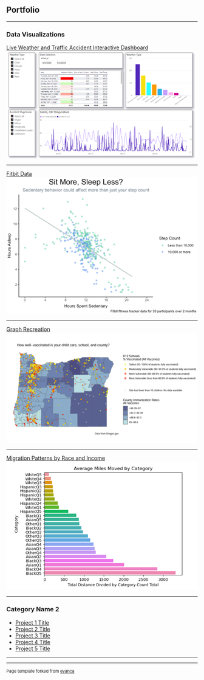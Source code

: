 ## Portfolio

---

### Data Visualizations

[Live Weather and Traffic Accident Interactive Dashboard](/pdf/Data_Engineering_Final_Project.pdf)
<img src="images/PowerBI Dashboard.png?raw=true"/>

---
[Fitbit Data](/pdf/FitBit_Presentation.pdf)
<img src="images/Sedentary Activity and Sleep.jpg?raw=true"/>

---
[Graph Recreation](/Graph_recreation_markdown.html)
<img src="images/Graph Recreation.png?raw=true"/>

---
[Migration Patterns by Race and Income](http://example.com/)
<img src="images/EDA NEW.png?raw=true"/>

---

### Category Name 2

- [Project 1 Title](http://example.com/)
- [Project 2 Title](http://example.com/)
- [Project 3 Title](http://example.com/)
- [Project 4 Title](http://example.com/)
- [Project 5 Title](http://example.com/)

---




---
<p style="font-size:11px">Page template forked from <a href="https://github.com/evanca/quick-portfolio">evanca</a></p>
<!-- Remove above link if you don't want to attibute -->
